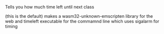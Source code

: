 Tells you how much time left until next class

(this is the default)
makes a wasm32-unknown-emscripten library for the web
and timeleft executable for the commamnd line which uses sigalarm for timing
